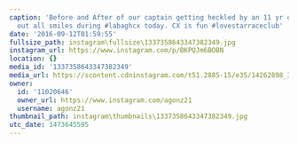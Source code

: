 ```yaml
---
caption: 'Before and After of our captain getting heckled by an 11 yr old and coming
  out all smiles during #labaghcx today. CX is fun #lovestarraceclub'
date: '2016-09-12T01:59:55'
fullsize_path: instagram\fullsize\1337358643347382349.jpg
instagram_url: https://www.instagram.com/p/BKPQJm6BOBN
location: {}
media_id: '1337358643347382349'
media_url: https://scontent.cdninstagram.com/t51.2885-15/e35/14262898_314450058908986_195099031_n.jpg?ig_cache_key=MTMzNzM1ODY0MzM0NzM4MjM0OQ%3D%3D.2
owner:
  id: '11020646'
  owner_url: https://www.instagram.com/agonz21
  username: agonz21
thumbnail_path: instagram\thumbnails\1337358643347382349.jpg
utc_date: 1473645595
---
```

